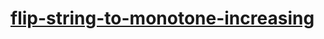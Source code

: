 # [flip-string-to-monotone-increasing](https://leetcode-cn.com/problems/flip-string-to-monotone-increasing)
